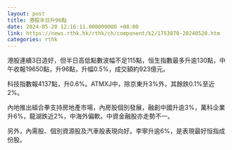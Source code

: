 ```yaml
---
layout: post
title: 港股半日升96點
date: 2024-05-20 12:16:11.000000000 +08:00
link: https://news.rthk.hk/rthk/ch/component/k2/1753870-20240520.htm
categories: rthk
---
```


港股連續3日造好，但半日高低點數波幅不足115點，恒生指數最多升逾130點，中午收報19650點，升96點，升幅0.5%，成交額約923億元。

科技指數報4137點，升0.6%。ATMXJ中，除京東升3%外，其餘跌0.1%至近2%。

內地推出組合拳支持房地產市場，內房股個別發展，融創中國升逾3%，萬科企業升6%，龍湖跌近2%，中海外偏軟。中資金融股亦走勢不一。

另外，內需股、個別資源股及汽車股表現向好。李寧升逾6%，是表現最好恒指成份股。
